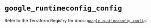# `google_runtimeconfig_config`

Refer to the Terraform Registry for docs: [`google_runtimeconfig_config`](https://registry.terraform.io/providers/hashicorp/google-beta/5.38.0/docs/resources/google_runtimeconfig_config).
